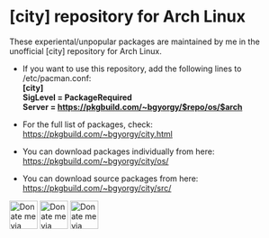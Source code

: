 [city] repository for Arch Linux
================================

These experiental/unpopular packages are maintained by me in the unofficial [city] repository for Arch Linux.

* If you want to use this repository, add the following lines to /etc/pacman.conf:  
  **[city]  
  SigLevel = PackageRequired  
  Server = https://pkgbuild.com/~bgyorgy/$repo/os/$arch**

* For the full list of packages, check:  
  https://pkgbuild.com/~bgyorgy/city.html

* You can download packages individually from here:  
  https://pkgbuild.com/~bgyorgy/city/os/

* You can download source packages from here:  
  https://pkgbuild.com/~bgyorgy/city/src/

<a href="https://paypal.me/ballogy" target="_blank"><img height="50px" src="https://www.paypalobjects.com/webstatic/mktg/merchant_portal/button/donate.en.png" alt="Donate me via PayPal!" title="Donate me via PayPal!" /></a> <a href="https://liberapay.com/City-busz/donate" target="_blank"><img height="50px" src="https://liberapay.com/assets/widgets/donate.svg" alt="Donate me via Liberapay!" title="Donate me via Liberapay!"></a> <a href="https://www.patreon.com/bePatron?u=6781737" target="_blank"><img height="50px" src="https://c5.patreon.com/external/logo/become_a_patron_button.png" alt="Donate me via Patreon!" title="Donate me via Patreon!" /></a>

